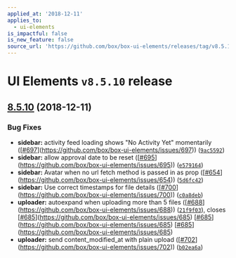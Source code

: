 ```yaml
---
applied_at: '2018-12-11'
applies_to:
  - ui-elements
is_impactful: false
is_new_feature: false
source_url: 'https://github.com/box/box-ui-elements/releases/tag/v8.5.10'
---
```


# UI Elements `v8.5.10` release

## [8.5.10]([`v8.5.9...v8.5.1`0](https://github.com/box/box-ui-elements/compare/`v8.5.9...v8.5.1`0)) (2018-12-11)


### Bug Fixes

* **sidebar:** activity feed loading shows "No Activity Yet" momentarily ([[#697](https://github.com/box/box-ui-elements/pull/697)](https://github.com/box/box-ui-elements/issues/697)) ([`9ac5592`](https://github.com/box/box-ui-elements/commit[`9ac5592`](https://github.com/box/box-ui-elements/commit/9ac5592)))
* **sidebar:** allow approval date to be reset ([[#695](https://github.com/box/box-ui-elements/pull/695)](https://github.com/box/box-ui-elements/issues/695)) ([`e579164`](https://github.com/box/box-ui-elements/commit[`e579164`](https://github.com/box/box-ui-elements/commit/e579164)))
* **sidebar:** Avatar when no url fetch method is passed in as prop ([[#654](https://github.com/box/box-ui-elements/pull/654)](https://github.com/box/box-ui-elements/issues/654)) ([`5d6fc42`](https://github.com/box/box-ui-elements/commit[`5d6fc42`](https://github.com/box/box-ui-elements/commit/5d6fc42)))
* **sidebar:** Use correct timestamps for file details ([[#700](https://github.com/box/box-ui-elements/pull/700)](https://github.com/box/box-ui-elements/issues/700)) ([`c0a8deb`](https://github.com/box/box-ui-elements/commit[`c0a8deb`](https://github.com/box/box-ui-elements/commit/c0a8deb)))
* **uploader:** autoexpand when uploading more than 5 files ([[#688](https://github.com/box/box-ui-elements/pull/688)](https://github.com/box/box-ui-elements/issues/688)) ([`21f9f03`](https://github.com/box/box-ui-elements/commit[`21f9f03`](https://github.com/box/box-ui-elements/commit/21f9f03))), closes [[#685](https://github.com/box/box-ui-elements/pull/685)](https://github.com/box/box-ui-elements/issues/685) [[#685](https://github.com/box/box-ui-elements/pull/685)](https://github.com/box/box-ui-elements/issues/685) [[#685](https://github.com/box/box-ui-elements/pull/685)](https://github.com/box/box-ui-elements/issues/685)
* **uploader:** send content_modified_at with plain upload ([[#702](https://github.com/box/box-ui-elements/pull/702)](https://github.com/box/box-ui-elements/issues/702)) ([`b02ea6a`](https://github.com/box/box-ui-elements/commit[`b02ea6a`](https://github.com/box/box-ui-elements/commit/b02ea6a)))



